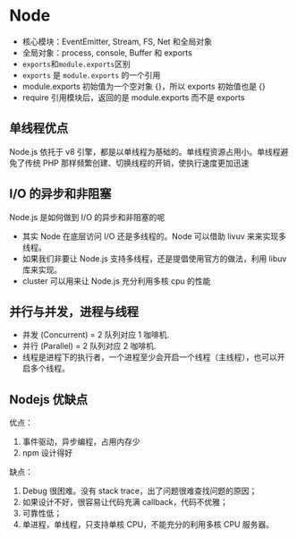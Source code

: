 # Node

- 核心模块：EventEmitter, Stream, FS, Net 和全局对象
- 全局对象：process, console, Buffer 和 exports
- `exports`和`module.exports`区别
- `exports` 是 `module.exports` 的一个引用
- module.exports 初始值为一个空对象 {}，所以 exports 初始值也是 {}
- require 引用模块后，返回的是 module.exports 而不是 exports

## 单线程优点

Node.js 依托于 v8 引擎，都是以单线程为基础的。单线程资源占用小。单线程避免了传统 PHP 那样频繁创建、切换线程的开销，使执行速度更加迅速

## I/O 的异步和非阻塞

Node.js 是如何做到 I/O 的异步和非阻塞的呢

- 其实 Node 在底层访问 I/O 还是多线程的。Node 可以借助 livuv 来来实现多线程。
- 如果我们非要让 Node.js 支持多线程，还是提倡使用官方的做法，利用 libuv 库来实现。
- cluster 可以用来让 Node.js 充分利用多核 cpu 的性能

## 并行与并发，进程与线程

- 并发 (Concurrent) = 2 队列对应 1 咖啡机.
- 并行 (Parallel) = 2 队列对应 2 咖啡机.
- 线程是进程下的执行者，一个进程至少会开启一个线程（主线程），也可以开启多个线程。

## Nodejs 优缺点

优点：

1. 事件驱动，异步编程，占用内存少
2. npm 设计得好

缺点：

1. Debug 很困难。没有 stack trace，出了问题很难查找问题的原因；
2. 如果设计不好，很容易让代码充满 callback，代码不优雅；
3. 可靠性低；
4. 单进程，单线程，只支持单核 CPU，不能充分的利用多核 CPU 服务器。
